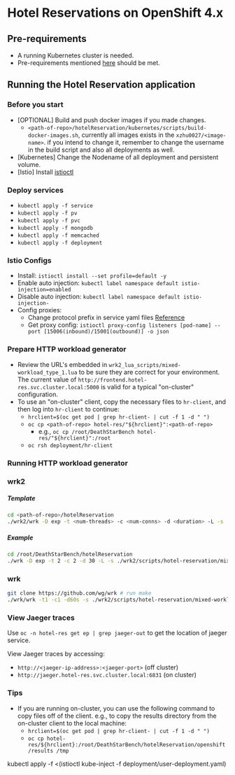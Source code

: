 # Hotel Reservations on OpenShift 4.x

## Pre-requirements

- A running Kubernetes cluster is needed.
- Pre-requirements mentioned [here](https://github.com/delimitrou/DeathStarBench/blob/master/hotelReservation/README.md) should be met.

## Running the Hotel Reservation application

### Before you start

- [OPTIONAL] Build and push docker images if you made changes.
  - `<path-of-repo>/hotelReservation/kubernetes/scripts/build-docker-images.sh`, currently all images exists in the `xzhu0027/<image-name>`.
  if you intend to change it, remember to change the username in the build script and also all deployments as well.
- [Kubernetes] Change the Nodename of all deployment and persistent volume. 
- [Istio] Install [istioctl](https://istio.io/latest/docs/setup/getting-started/)
  
### Deploy services

- `kubectl apply -f service`
- `kubectl apply -f pv`
- `kubectl apply -f pvc`
- `kubectl apply -f mongodb`
- `kubectl apply -f memcached`
- `kubectl apply -f deployment`


### Istio Configs

- Install: `istioctl install --set profile=default -y`
- Enable auto injection: `kubectl label namespace default istio-injection=enabled`
- Disable auto injection: `kubectl label namespace default istio-injection-`
- Config proxies:
  - Change protocol prefix in service yaml files [Reference](https://istio.io/latest/docs/ops/configuration/traffic-management/protocol-selection/)
  - Get proxy config: `istioctl proxy-config listeners [pod-name] --port [15006(inbound)/15001(outbound)] -o json`


### Prepare HTTP workload generator

- Review the URL's embedded in `wrk2_lua_scripts/mixed-workload_type_1.lua` to be sure they are correct for your environment.
  The current value of `http://frontend.hotel-res.svc.cluster.local:5000` is valid for a typical "on-cluster" configuration.
- To use an "on-cluster" client, copy the necessary files to `hr-client`, and then log into `hr-client` to continue:
  - `hrclient=$(oc get pod | grep hr-client- | cut -f 1 -d " ")`
  - `oc cp <path-of-repo> hotel-res/"${hrclient}":<path-of-repo>`
    - e.g., `oc cp /root/DeathStarBench hotel-res/"${hrclient}":/root`
  - `oc rsh deployment/hr-client`

### Running HTTP workload generator

### wrk2
 
##### Template
```bash
cd <path-of-repo>/hotelReservation
./wrk2/wrk -D exp -t <num-threads> -c <num-conns> -d <duration> -L -s ./wrk2/scripts/hotel-reservation/mixed-workload_type_1.lua http://[cluster-ip]:5000 -R <reqs-per-sec><reqs-per-sec>
```

##### Example
```bash
cd /root/DeathStarBench/hotelReservation
./wrk -D exp -t 2 -c 2 -d 30 -L -s ./wrk2/scripts/hotel-reservation/mixed-workload_type_1.lua http://[cluster-ip]:5000 -R 2 
```

### wrk


```bash
git clone https://github.com/wg/wrk # run make
./wrk/wrk -t1 -c1 -d60s -s ./wrk2/scripts/hotel-reservation/mixed-workload_type_1.lua http://[cluster-ip]:5000 --latency
```


### View Jaeger traces

Use `oc -n hotel-res get ep | grep jaeger-out` to get the location of jaeger service.

View Jaeger traces by accessing:
- `http://<jaeger-ip-address>:<jaeger-port>`  (off cluster)
- `http://jaeger.hotel-res.svc.cluster.local:6831`  (on cluster)


### Tips

- If you are running on-cluster, you can use the following command to copy files off of the client.
e.g., to copy the results directory from the on-cluster client to the local machine:
  - `hrclient=$(oc get pod | grep hr-client- | cut -f 1 -d " ")`
  - `oc cp hotel-res/${hrclient}:/root/DeathStarBench/hotelReservation/openshift/results /tmp`


kubectl apply -f <(istioctl kube-inject -f deployment/user-deployment.yaml)
